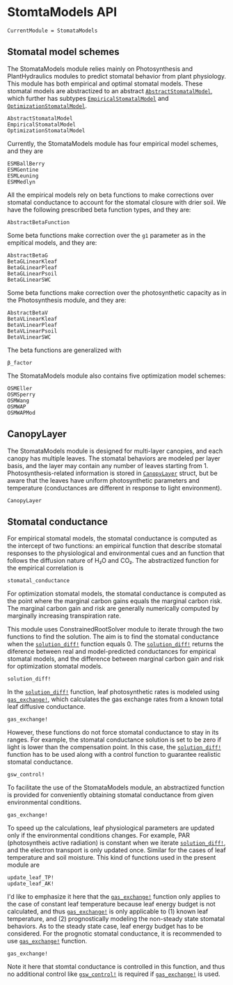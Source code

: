 # StomtaModels API
```@meta
CurrentModule = StomataModels
```

## Stomatal model schemes
The StomataModels module relies mainly on Photosynthesis and PlantHydraulics
    modules to predict stomatal behavior from plant physiology. This module has
    both empirical and optimal stomatal models. These stomatal models are
    abstractized to an abstract [`AbstractStomatalModel`](@ref), which further
    has subtypes [`EmpiricalStomatalModel`](@ref) and
    [`OptimizationStomatalModel`](@ref).

```@docs
AbstractStomatalModel
EmpiricalStomatalModel
OptimizationStomatalModel
```

Currently, the StomataModels module has four empirical model schemes, and they
    are

```@docs
ESMBallBerry
ESMGentine
ESMLeuning
ESMMedlyn
```

All the empirical models rely on beta functions to make corrections over
    stomatal conductance to account for the stomatal closure with drier soil.
    We have the following prescribed beta function types, and they are:

```@docs
AbstractBetaFunction
```

Some beta functions make correction over the `g1` parameter as in the empitical
    models, and they are:

```@docs
AbstractBetaG
BetaGLinearKleaf
BetaGLinearPleaf
BetaGLinearPsoil
BetaGLinearSWC
```

Some beta functions make correction over the photosynthetic capacity as in the
    Photosynthesis module, and they are:

```@docs
AbstractBetaV
BetaVLinearKleaf
BetaVLinearPleaf
BetaVLinearPsoil
BetaVLinearSWC
```

The beta functions are generalized with

```@docs
β_factor
```

The StomataModels module also contains five optimization model schemes:

```@docs
OSMEller
OSMSperry
OSMWang
OSMWAP
OSMWAPMod
```




## CanopyLayer
The StomataModels module is designed for multi-layer canopies, and each canopy
    has multiple leaves. The stomatal behaviors are modeled per layer basis,
    and the layer may contain any number of leaves starting from 1.
    Photosynthesis-related information is stored in [`CanopyLayer`](@ref)
    struct, but be aware that the leaves have uniform photosynthetic parameters
    and temperature (conductances are different in response to light
    environment).

```@docs
CanopyLayer
```




## Stomatal conductance
For empirical stomatal models, the stomatal conductance is computed as the
    intercept of two functions: an empirical function that describe stomatal
    responses to the physiological and environmental cues and an function that
    follows the diffusion nature of H₂O and CO₂. The abstractized function for
    the empirical correlation is

```@docs
stomatal_conductance
```

For optimization stomatal models, the stomatal conductance is computed as the
    point where the marginal carbon gains equals the marginal carbon risk. The
    marginal carbon gain and risk are generally numerically computed by
    marginally increasing transpiration rate.

This module uses ConstrainedRootSolver module to iterate through the two
    functions to find the solution. The aim is to find the stomatal conductance
    when the [`solution_diff!`](@ref) function equals 0. The [`solution_diff!`](@ref)
    returns the diference between real and model-predicted conductances for
    empirical stomatal models, and the difference between marginal carbon gain
    and risk for optimization stomatal models.

```@docs
solution_diff!
```

In the [`solution_diff!`](@ref) function, leaf photosynthetic rates is modeled
    using [`gas_exchange!`](@ref), which calculates the gas exchange
    rates from a known total leaf diffusive conductance.

```@docs
gas_exchange!
```

However, these functions do not force stomatal conductance to stay in its
    ranges. For example, the stomatal conductance solution is set to be zero if
    light is lower than the compensation point. In this case, the
    [`solution_diff!`](@ref) function has to be used along with a control function
    to guarantee realistic stomatal conductance.

```@docs
gsw_control!
```

To facilitate the use of the StomataModels module, an abstractized function is
    provided for conveniently obtaining stomatal conductance from given
    environmental conditions.

```@docs
gas_exchange!
```

To speed up the calculations, leaf physiological parameters are updated only
    if the environmental conditions changes. For example, PAR (photosyntheis
    active radiation) is constant when we iterate [`solution_diff!`](@ref), and
    the electron transport is only updated once. Similar for the cases of
    leaf temperature and soil moisture. This kind of functions used in the
    present module are

```@docs
update_leaf_TP!
update_leaf_AK!
```

I'd like to emphasize it here that the [`gas_exchange!`](@ref)
    function only applies to the case of constant leaf temperature because
    leaf energy budget is not calculated, and thus
    [`gas_exchange!`](@ref) is only applicable to (1) known leaf
    temperature, and (2) prognostically modeling the non-steady state stomatal
    behaviors. As to the steady state case, leaf energy budget has to be
    considered. For the prognotic stomatal conductance, it is recommended to
    use [`gas_exchange!`](@ref) function.

```@docs
gas_exchange!
```

Note it here that stomtal conductance is controlled in this function, and thus
    no additional control like [`gsw_control!`](@ref) is required if
    [`gas_exchange!`](@ref) is used.
